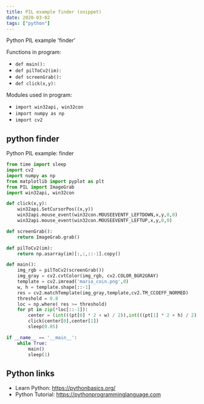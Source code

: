 ```yaml
---
title: PIL example finder (snippet)
date: 2020-03-02
tags: ["python"]
---
```

Python PIL example 'finder'

Functions in program: 
* `def main():`
* `def pilToCv2(im):`
* `def screenGrab():`
* `def click(x,y):`

Modules used in program: 
* `import win32api, win32con`
* `import numpy as np`
* `import cv2`

## python finder

Python PIL example: finder

```python
from time import sleep
import cv2
import numpy as np
from matplotlib import pyplot as plt
from PIL import ImageGrab
import win32api, win32con

def click(x,y):
    win32api.SetCursorPos((x,y))
    win32api.mouse_event(win32con.MOUSEEVENTF_LEFTDOWN,x,y,0,0)
    win32api.mouse_event(win32con.MOUSEEVENTF_LEFTUP,x,y,0,0)

def screenGrab():
    return ImageGrab.grab()

def pilToCv2(im):
    return np.asarray(im)[:,:,::-1].copy()

def main():
    img_rgb = pilToCv2(screenGrab())
    img_gray = cv2.cvtColor(img_rgb, cv2.COLOR_BGR2GRAY)
    template = cv2.imread('mario_coin.png',0)
    w, h = template.shape[::-1]
    res = cv2.matchTemplate(img_gray,template,cv2.TM_CCOEFF_NORMED)
    threshold = 0.8
    loc = np.where( res >= threshold)
    for pt in zip(*loc[::-1]):
        center = (int(((pt[0] * 2 + w) / 2)),int(((pt[1] * 2 + h) / 2)))
        click(center[0],center[1])
        sleep(0.05)

if __name__ == '__main__':
    while True:
        main()
        sleep(1)

```

## Python links

- Learn Python: https://pythonbasics.org/
- Python Tutorial: https://pythonprogramminglanguage.com
